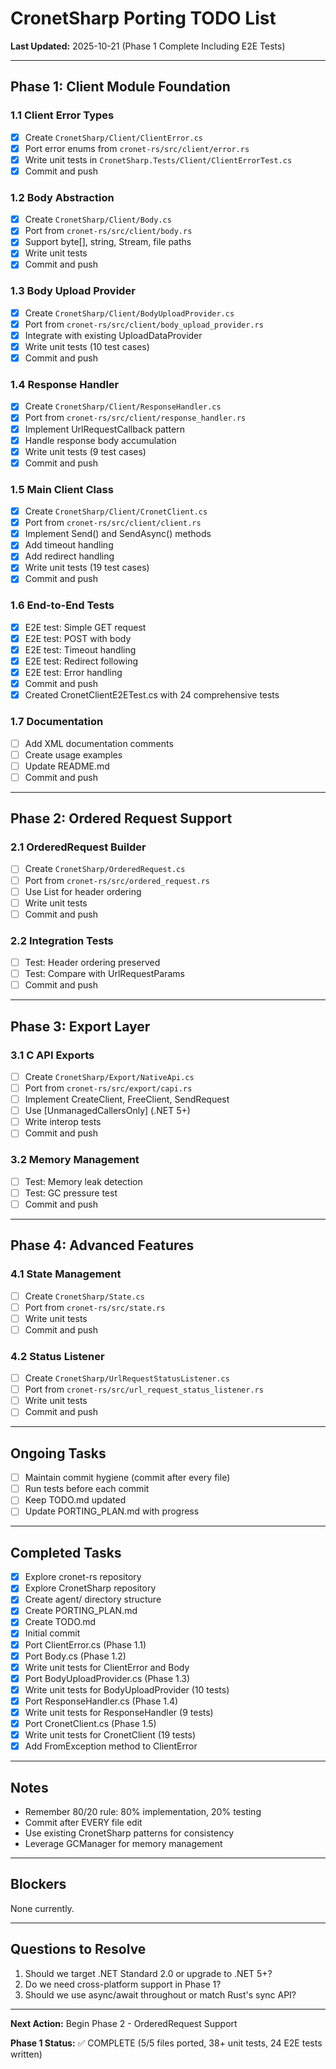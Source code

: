 # CronetSharp Porting TODO List

**Last Updated:** 2025-10-21 (Phase 1 Complete Including E2E Tests)

---

## Phase 1: Client Module Foundation

### 1.1 Client Error Types
- [x] Create `CronetSharp/Client/ClientError.cs`
- [x] Port error enums from `cronet-rs/src/client/error.rs`
- [x] Write unit tests in `CronetSharp.Tests/Client/ClientErrorTest.cs`
- [x] Commit and push

### 1.2 Body Abstraction
- [x] Create `CronetSharp/Client/Body.cs`
- [x] Port from `cronet-rs/src/client/body.rs`
- [x] Support byte[], string, Stream, file paths
- [x] Write unit tests
- [x] Commit and push

### 1.3 Body Upload Provider
- [x] Create `CronetSharp/Client/BodyUploadProvider.cs`
- [x] Port from `cronet-rs/src/client/body_upload_provider.rs`
- [x] Integrate with existing UploadDataProvider
- [x] Write unit tests (10 test cases)
- [x] Commit and push

### 1.4 Response Handler
- [x] Create `CronetSharp/Client/ResponseHandler.cs`
- [x] Port from `cronet-rs/src/client/response_handler.rs`
- [x] Implement UrlRequestCallback pattern
- [x] Handle response body accumulation
- [x] Write unit tests (9 test cases)
- [x] Commit and push

### 1.5 Main Client Class
- [x] Create `CronetSharp/Client/CronetClient.cs`
- [x] Port from `cronet-rs/src/client/client.rs`
- [x] Implement Send() and SendAsync() methods
- [x] Add timeout handling
- [x] Add redirect handling
- [x] Write unit tests (19 test cases)
- [x] Commit and push

### 1.6 End-to-End Tests
- [x] E2E test: Simple GET request
- [x] E2E test: POST with body
- [x] E2E test: Timeout handling
- [x] E2E test: Redirect following
- [x] E2E test: Error handling
- [x] Commit and push
- [x] Created CronetClientE2ETest.cs with 24 comprehensive tests

### 1.7 Documentation
- [ ] Add XML documentation comments
- [ ] Create usage examples
- [ ] Update README.md
- [ ] Commit and push

---

## Phase 2: Ordered Request Support

### 2.1 OrderedRequest Builder
- [ ] Create `CronetSharp/OrderedRequest.cs`
- [ ] Port from `cronet-rs/src/ordered_request.rs`
- [ ] Use List<KeyValuePair> for header ordering
- [ ] Write unit tests
- [ ] Commit and push

### 2.2 Integration Tests
- [ ] Test: Header ordering preserved
- [ ] Test: Compare with UrlRequestParams
- [ ] Commit and push

---

## Phase 3: Export Layer

### 3.1 C API Exports
- [ ] Create `CronetSharp/Export/NativeApi.cs`
- [ ] Port from `cronet-rs/src/export/capi.rs`
- [ ] Implement CreateClient, FreeClient, SendRequest
- [ ] Use [UnmanagedCallersOnly] (.NET 5+)
- [ ] Write interop tests
- [ ] Commit and push

### 3.2 Memory Management
- [ ] Test: Memory leak detection
- [ ] Test: GC pressure test
- [ ] Commit and push

---

## Phase 4: Advanced Features

### 4.1 State Management
- [ ] Create `CronetSharp/State.cs`
- [ ] Port from `cronet-rs/src/state.rs`
- [ ] Write unit tests
- [ ] Commit and push

### 4.2 Status Listener
- [ ] Create `CronetSharp/UrlRequestStatusListener.cs`
- [ ] Port from `cronet-rs/src/url_request_status_listener.rs`
- [ ] Write unit tests
- [ ] Commit and push

---

## Ongoing Tasks

- [ ] Maintain commit hygiene (commit after every file)
- [ ] Run tests before each commit
- [ ] Keep TODO.md updated
- [ ] Update PORTING_PLAN.md with progress

---

## Completed Tasks

- [x] Explore cronet-rs repository
- [x] Explore CronetSharp repository
- [x] Create agent/ directory structure
- [x] Create PORTING_PLAN.md
- [x] Create TODO.md
- [x] Initial commit
- [x] Port ClientError.cs (Phase 1.1)
- [x] Port Body.cs (Phase 1.2)
- [x] Write unit tests for ClientError and Body
- [x] Port BodyUploadProvider.cs (Phase 1.3)
- [x] Write unit tests for BodyUploadProvider (10 tests)
- [x] Port ResponseHandler.cs (Phase 1.4)
- [x] Write unit tests for ResponseHandler (9 tests)
- [x] Port CronetClient.cs (Phase 1.5)
- [x] Write unit tests for CronetClient (19 tests)
- [x] Add FromException method to ClientError

---

## Notes

- Remember 80/20 rule: 80% implementation, 20% testing
- Commit after EVERY file edit
- Use existing CronetSharp patterns for consistency
- Leverage GCManager for memory management

---

## Blockers

None currently.

---

## Questions to Resolve

1. Should we target .NET Standard 2.0 or upgrade to .NET 5+?
2. Do we need cross-platform support in Phase 1?
3. Should we use async/await throughout or match Rust's sync API?

---

**Next Action:** Begin Phase 2 - OrderedRequest Support

**Phase 1 Status:** ✅ COMPLETE (5/5 files ported, 38+ unit tests, 24 E2E tests written)

